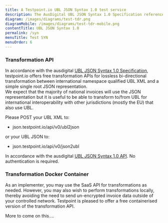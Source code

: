 ```yaml
---
title: A Testpoint.io UBL JSON Syntax 1.0 test service
description: The AusDigital UBL JSON Syntax 1.0 Specification reference implementation and test suite.
diagram: /images/diagrams/test-tdr.png
diagramMobile: /images/diagrams/test-tdr-mobile.png
contentTitle: UBL JSON Syntax 1.0
permalink: /syn
menuTitle: Test SYN
menuOrder: 6
---
```

### Transformation API

In accordance with the ausdigital [UBL JSON Syntax 1.0 Specification](http://ausdigital.org/specs/ausdigital-syn-json/1.0), testpoint.io offers free transformation APIs 
for lossless bi-directional transformation between international namespace qualified UBL XML and a simple single root JSON representation.  
We expect that the majority of national invoices will use the JSON representation but it is useful to be able to transform to/from UBL for international interoperability with other jurisdictions (mostly the EU) that also use UBL.

Please POST your UBL XML to:

* json.testpoint.io/api/v0/ubl2json

or your UBL JSON to:

* json.testpoint.io/api/v0/json2ubl

In accordance with the ausdigital [UBL JSON Syntax 1.0 API](http://swagger.testpoint.io/?url=http://ausdigital.org/specs/ausdigital-syn-json/1.0/swagger.json).  No authentication is required.

### Transformation Docker Container

As an implementer, you may use the SaaS API for transformations as needed. However, you may also wish to perform transformations locally, 
thereby avoiding the need to send un-encrypted invoice data outside of your controlled network. Testpoint is pleased to offer a free containerised version of the transformation API.

More to come on this....
